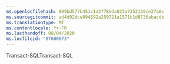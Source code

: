 ```yaml
---
ms.openlocfilehash: 009bd577b451c1a3f78eda823a7352139ce27a0c
ms.sourcegitcommit: ad4d92dce894592a259721a1571b1d8736abacdb
ms.translationtype: MT
ms.contentlocale: fr-FR
ms.lasthandoff: 08/04/2020
ms.locfileid: "87600073"
---
```

 <span data-ttu-id="16dd5-101">Transact\-SQL</span><span class="sxs-lookup"><span data-stu-id="16dd5-101">Transact\-SQL</span></span> 